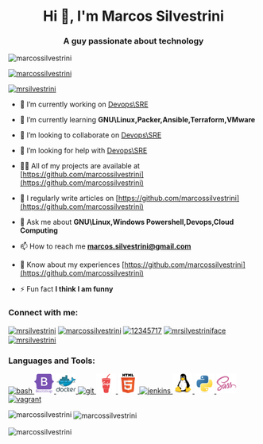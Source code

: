 <h1 align="center">Hi 👋, I'm Marcos Silvestrini</h1>
<h3 align="center">A guy passionate about technology</h3>

<p align="left"> <img src="https://komarev.com/ghpvc/?username=marcossilvestrini&label=Profile%20views&color=0e75b6&style=flat" alt="marcossilvestrini" /> </p>

<p align="left"> <a href="https://github.com/ryo-ma/github-profile-trophy"><img src="https://github-profile-trophy.vercel.app/?username=marcossilvestrini" alt="marcossilvestrini" /></a> </p>

<p align="left"> <a href="https://twitter.com/mrsilvestrini" target="blank"><img src="https://img.shields.io/twitter/follow/mrsilvestrini?logo=twitter&style=for-the-badge" alt="mrsilvestrini" /></a> </p>

- 🔭 I’m currently working on [Devops\SRE](https://github.com/marcossilvestrini)

- 🌱 I’m currently learning **GNU\Linux,Packer,Ansible,Terraform,VMware**

- 👯 I’m looking to collaborate on [Devops\SRE](https://github.com/marcossilvestrini)

- 🤝 I’m looking for help with [Devops\SRE](https://github.com/marcossilvestrini)

- 👨‍💻 All of my projects are available at [https://github.com/marcossilvestrini](https://github.com/marcossilvestrini)

- 📝 I regularly write articles on [https://github.com/marcossilvestrini](https://github.com/marcossilvestrini)

- 💬 Ask me about **GNU\Linux,Windows Powershell,Devops,Cloud Computing**

- 📫 How to reach me **marcos.silvestrini@gmail.com**

- 📄 Know about my experiences [https://github.com/marcossilvestrini](https://github.com/marcossilvestrini)

- ⚡ Fun fact **I think I am funny**

<h3 align="left">Connect with me:</h3>
<p align="left">
<a href="https://twitter.com/mrsilvestrini" target="blank"><img align="center" src="https://raw.githubusercontent.com/rahuldkjain/github-profile-readme-generator/master/src/images/icons/Social/twitter.svg" alt="mrsilvestrini" height="30" width="40" /></a>
<a href="https://linkedin.com/in/marcossilvestrini" target="blank"><img align="center" src="https://raw.githubusercontent.com/rahuldkjain/github-profile-readme-generator/master/src/images/icons/Social/linked-in-alt.svg" alt="marcossilvestrini" height="30" width="40" /></a>
<a href="https://stackoverflow.com/users/12345717" target="blank"><img align="center" src="https://raw.githubusercontent.com/rahuldkjain/github-profile-readme-generator/master/src/images/icons/Social/stack-overflow.svg" alt="12345717" height="30" width="40" /></a>
<a href="https://fb.com/mrsilvestriniface" target="blank"><img align="center" src="https://raw.githubusercontent.com/rahuldkjain/github-profile-readme-generator/master/src/images/icons/Social/facebook.svg" alt="mrsilvestriniface" height="30" width="40" /></a>
<a href="https://instagram.com/mrsilvestrini" target="blank"><img align="center" src="https://raw.githubusercontent.com/rahuldkjain/github-profile-readme-generator/master/src/images/icons/Social/instagram.svg" alt="mrsilvestrini" height="30" width="40" /></a>
</p>

<h3 align="left">Languages and Tools:</h3>
<p align="left"> <a href="https://www.gnu.org/software/bash/" target="_blank" rel="noreferrer"> <img src="https://www.vectorlogo.zone/logos/gnu_bash/gnu_bash-icon.svg" alt="bash" width="40" height="40"/> </a> <a href="https://getbootstrap.com" target="_blank" rel="noreferrer"> <img src="https://raw.githubusercontent.com/devicons/devicon/master/icons/bootstrap/bootstrap-plain-wordmark.svg" alt="bootstrap" width="40" height="40"/> </a> <a href="https://www.docker.com/" target="_blank" rel="noreferrer"> <img src="https://raw.githubusercontent.com/devicons/devicon/master/icons/docker/docker-original-wordmark.svg" alt="docker" width="40" height="40"/> </a> <a href="https://git-scm.com/" target="_blank" rel="noreferrer"> <img src="https://www.vectorlogo.zone/logos/git-scm/git-scm-icon.svg" alt="git" width="40" height="40"/> </a> <a href="https://gulpjs.com" target="_blank" rel="noreferrer"> <img src="https://raw.githubusercontent.com/devicons/devicon/master/icons/gulp/gulp-plain.svg" alt="gulp" width="40" height="40"/> </a> <a href="https://www.w3.org/html/" target="_blank" rel="noreferrer"> <img src="https://raw.githubusercontent.com/devicons/devicon/master/icons/html5/html5-original-wordmark.svg" alt="html5" width="40" height="40"/> </a> <a href="https://www.jenkins.io" target="_blank" rel="noreferrer"> <img src="https://www.vectorlogo.zone/logos/jenkins/jenkins-icon.svg" alt="jenkins" width="40" height="40"/> </a> <a href="https://www.linux.org/" target="_blank" rel="noreferrer"> <img src="https://raw.githubusercontent.com/devicons/devicon/master/icons/linux/linux-original.svg" alt="linux" width="40" height="40"/> </a> <a href="https://www.python.org" target="_blank" rel="noreferrer"> <img src="https://raw.githubusercontent.com/devicons/devicon/master/icons/python/python-original.svg" alt="python" width="40" height="40"/> </a> <a href="https://sass-lang.com" target="_blank" rel="noreferrer"> <img src="https://raw.githubusercontent.com/devicons/devicon/master/icons/sass/sass-original.svg" alt="sass" width="40" height="40"/> </a> <a href="https://www.vagrantup.com/" target="_blank" rel="noreferrer"> <img src="https://www.vectorlogo.zone/logos/vagrantup/vagrantup-icon.svg" alt="vagrant" width="40" height="40"/> </a> </p>

<p><img align="left" src="https://github-readme-stats.vercel.app/api/top-langs?username=marcossilvestrini&show_icons=true&locale=en&layout=compact" alt="marcossilvestrini" /></p>

<p>&nbsp;<img align="center" src="https://github-readme-stats.vercel.app/api?username=marcossilvestrini&show_icons=true&locale=en" alt="marcossilvestrini" /></p>

<p><img align="center" src="https://github-readme-streak-stats.herokuapp.com/?user=marcossilvestrini&" alt="marcossilvestrini" /></p>
